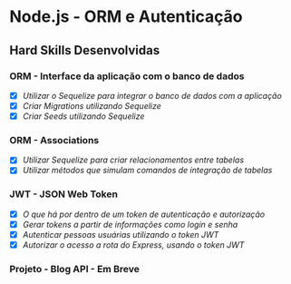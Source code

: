 # Node.js - ORM e Autenticação

## Hard Skills Desenvolvidas

### ORM - Interface da aplicação com o banco de dados

- [X] _Utilizar o Sequelize para integrar o banco de dados com a aplicação_
- [X] _Criar Migrations utilizando Sequelize_
- [X] _Criar Seeds utilizando Sequelize_

### ORM - Associations

- [X] _Utilizar Sequelize para criar relacionamentos entre tabelas_
- [X] _Utilizar métodos que simulam comandos de integração de tabelas_

### JWT - JSON Web Token

- [X] _O que há por dentro de um token de autenticação e autorização_
- [X] _Gerar tokens a partir de informações como login e senha_
- [X] _Autenticar pessoas usuárias utilizando o token JWT_
- [X] _Autorizar o acesso a rota do Express, usando o token JWT_

### Projeto - Blog API - Em Breve
